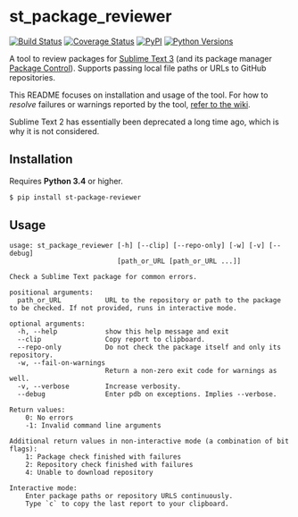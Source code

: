 # st_package_reviewer

[![Build Status](https://travis-ci.org/packagecontrol/st_package_reviewer.svg?branch=master)](https://travis-ci.org/packagecontrol/st_package_reviewer)
[![Coverage Status](https://coveralls.io/repos/github/packagecontrol/st_package_reviewer/badge.svg?branch=master)](https://coveralls.io/github/packagecontrol/st_package_reviewer?branch=master)
[![PyPI](https://img.shields.io/pypi/v/st-package-reviewer.svg)](https://pypi.python.org/pypi/st-package-reviewer)
[![Python Versions](https://img.shields.io/pypi/pyversions/st-package-reviewer.svg)](https://pypi.python.org/pypi/st-package-reviewer)

A tool to review packages for [Sublime Text 3][]
(and its package manager [Package Control][]).
Supports passing local file paths
or URLs to GitHub repositories.

This README focuses on installation and usage of the tool.
For how to *resolve* failures or warnings
reported by the tool,
[refer to the wiki][wiki].

Sublime Text 2 has essentially been deprecated
a long time ago,
which is why it is not considered.


## Installation

Requires **Python 3.4** or higher.

```bash
$ pip install st-package-reviewer
```


## Usage

```
usage: st_package_reviewer [-h] [--clip] [--repo-only] [-w] [-v] [--debug]
                           [path_or_URL [path_or_URL ...]]

Check a Sublime Text package for common errors.

positional arguments:
  path_or_URL           URL to the repository or path to the package to be checked. If not provided, runs in interactive mode.

optional arguments:
  -h, --help            show this help message and exit
  --clip                Copy report to clipboard.
  --repo-only           Do not check the package itself and only its repository.
  -w, --fail-on-warnings
                        Return a non-zero exit code for warnings as well.
  -v, --verbose         Increase verbosity.
  --debug               Enter pdb on exceptions. Implies --verbose.

Return values:
    0: No errors
    -1: Invalid command line arguments

Additional return values in non-interactive mode (a combination of bit flags):
    1: Package check finished with failures
    2: Repository check finished with failures
    4: Unable to download repository

Interactive mode:
    Enter package paths or repository URLS continuously.
    Type `c` to copy the last report to your clipboard.

```


[Sublime Text 3]: https://sublimetext.com/
[Package Control]: https://packagecontrol.io/
[wiki]: https://github.com/packagecontrol/st_package_reviewer/wiki
